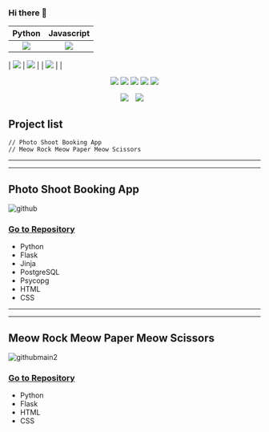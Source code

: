 ### Hi there 👋

<p align = "center"> 

    
|     Python     |    Javascript      |
|     :---:      |    :---:      |
| <img src="https://img.shields.io/badge/Python-lightgrey?style=flat&logo=python&logoColor=grey"/> | <img src="https://img.shields.io/badge/JavaScript-lightgrey?style=flat&logo=javascript&logoColor=grey"/> |

| <img src="https://img.shields.io/badge/Flask-lightgrey?style=flat&logo=flask&logoColor=grey"/> | <img src="https://img.shields.io/badge/React-lightgrey?style=flat&logo=react&logoColor=grey"/>    |
|  <img src="https://img.shields.io/badge/Jinja-lightgrey?style=flat&logo=jinja&logoColor=grey"/> |     |

<p align = "center"> <img src="https://img.shields.io/badge/Python-lightgrey?style=flat&logo=python&logoColor=grey"/>  <img src="https://img.shields.io/badge/Flask-lightgrey?style=flat&logo=flask&logoColor=grey"/> <img src="https://img.shields.io/badge/Jinja-lightgrey?style=flat&logo=jinja&logoColor=grey"/> <img src="https://img.shields.io/badge/JavaScript-lightgrey?style=flat&logo=javascript&logoColor=grey"/> <img src="https://img.shields.io/badge/React-lightgrey?style=flat&logo=react&logoColor=grey"/> </p> 


<p align = "center">        
<a href="https://hits.seeyoufarm.com"><img src="https://hits.seeyoufarm.com/api/count/incr/badge.svg?url=https%3A%2F%2Fgithub.com%2Fhanselkang%2F&count_bg=%23ACACAC&title_bg=%23555555&icon=&icon_color=%23E7E7E7&title=hits&edge_flat=false"/></a>
<a href="http://instagrma.com/hansel_in_scotland">
    <img 
        src="http://img.shields.io/badge/-instagram-lightgrey?style=flat&logo=instagram&link=http://instagrma.com/hansel_in_scotland/"
        style="height : auto; margin-left : 10px; margin-right : 10px;"/>
</a>

    
## Project list
    // Photo Shoot Booking App
    // Meow Rock Meow Paper Meow Scissors
----------------
----------------

## Photo Shoot Booking App

![github](https://user-images.githubusercontent.com/43307207/166307924-ea651355-1824-48ca-a3ab-9695f971449f.jpg)

### [Go to Repository](https://github.com/hanselkang/photo_shoot_booking_project)
* Python
* Flask
* Jinja 
* PostgreSQL
* Psycopg
* HTML
* CSS

------------
------------

## Meow Rock Meow Paper Meow Scissors

![githubmain2](https://user-images.githubusercontent.com/43307207/166304009-48fd1b21-bf44-466a-8897-981ff3fdb0e2.jpg)

### [Go to Repository](https://github.com/hanselkang/rock_paper_scissors)
* Python
* Flask
* HTML
* CSS



